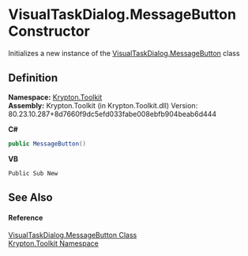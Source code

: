 # VisualTaskDialog.MessageButton Constructor


Initializes a new instance of the <a href="a8b0ca19-a0e1-2946-c418-90b8c8645c72.md">VisualTaskDialog.MessageButton</a> class



## Definition
**Namespace:** <a href="79d2eac2-21f4-54ff-7552-b20c33c30600.md">Krypton.Toolkit</a>  
**Assembly:** Krypton.Toolkit (in Krypton.Toolkit.dll) Version: 80.23.10.287+8d7660f9dc5efd033fabe008ebfb904beab6d444

**C#**
``` C#
public MessageButton()
```
**VB**
``` VB
Public Sub New
```



## See Also


#### Reference
<a href="a8b0ca19-a0e1-2946-c418-90b8c8645c72.md">VisualTaskDialog.MessageButton Class</a>  
<a href="79d2eac2-21f4-54ff-7552-b20c33c30600.md">Krypton.Toolkit Namespace</a>  
